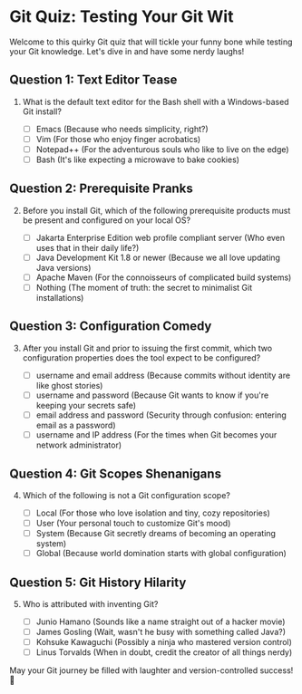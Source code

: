 # Git Quiz: Testing Your Git Wit

Welcome to this quirky Git quiz that will tickle your funny bone while testing your Git knowledge. Let's dive in and have some nerdy laughs!

## Question 1: Text Editor Tease

1. What is the default text editor for the Bash shell with a Windows-based Git install?

   - [ ] Emacs (Because who needs simplicity, right?)
   - [ ] Vim (For those who enjoy finger acrobatics)
   - [ ] Notepad++ (For the adventurous souls who like to live on the edge)
   - [ ] Bash (It's like expecting a microwave to bake cookies)

## Question 2: Prerequisite Pranks

2. Before you install Git, which of the following prerequisite products must be present and configured on your local OS?

   - [ ] Jakarta Enterprise Edition web profile compliant server (Who even uses that in their daily life?)
   - [ ] Java Development Kit 1.8 or newer (Because we all love updating Java versions)
   - [ ] Apache Maven (For the connoisseurs of complicated build systems)
   - [ ] Nothing (The moment of truth: the secret to minimalist Git installations)

## Question 3: Configuration Comedy

3. After you install Git and prior to issuing the first commit, which two configuration properties does the tool expect to be configured?

   - [ ] username and email address (Because commits without identity are like ghost stories)
   - [ ] username and password (Because Git wants to know if you're keeping your secrets safe)
   - [ ] email address and password (Security through confusion: entering email as a password)
   - [ ] username and IP address (For the times when Git becomes your network administrator)

## Question 4: Git Scopes Shenanigans

4. Which of the following is not a Git configuration scope?

   - [ ] Local (For those who love isolation and tiny, cozy repositories)
   - [ ] User (Your personal touch to customize Git's mood)
   - [ ] System (Because Git secretly dreams of becoming an operating system)
   - [ ] Global (Because world domination starts with global configuration)

## Question 5: Git History Hilarity

5. Who is attributed with inventing Git?

   - [ ] Junio Hamano (Sounds like a name straight out of a hacker movie)
   - [ ] James Gosling (Wait, wasn't he busy with something called Java?)
   - [ ] Kohsuke Kawaguchi (Possibly a ninja who mastered version control)
   - [ ] Linus Torvalds (When in doubt, credit the creator of all things nerdy)

May your Git journey be filled with laughter and version-controlled success! 🚀
